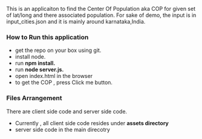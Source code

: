 This is an applicaiton to find the Center Of Population aka COP for given set of lat/long and there associated population. 
For sake of demo, the input is in input_cities.json and it is mainly around karnataka,India.

<h3>How to Run this application </h3>
<ul>
<li>get the repo on your box using git.</li>
<li>install node.</li>
<li>run <b>npm install.</b> </li>
<li>run <b>node server.js. </b></li>
<li>open index.html in the browser </li>
<li>to get the COP , press Click me button.</li>
</ul>

<h3>Files Arrangement</h3>
There are client side code and server side code.
<ul>
<li>Currently , all client side code resides under <b>assets directory</b> </li>
<li>server side code in the main direcotry </li>
</ul>


